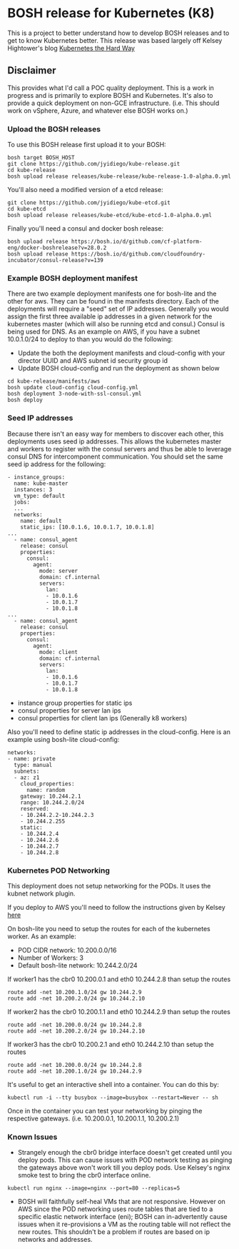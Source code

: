 # BOSH release for Kubernetes (K8)

This is a project to better understand how to develop BOSH releases and to get to know Kubernetes better.
This release was based largely off Kelsey Hightower's blog
[Kubernetes the Hard Way](https://github.com/kelseyhightower/kubernetes-the-hard-way)

## Disclaimer

This provides what I'd call a POC quality deployment. This is a work in progress and is primarily to
explore BOSH and Kubernetes. It's also to provide a quick deployment on non-GCE infrastructure.
(i.e. This should work on vSphere, Azure, and whatever else BOSH works on.)

### Upload the BOSH releases

To use this BOSH release first upload it to your BOSH:

```
bosh target BOSH_HOST
git clone https://github.com/jyidiego/kube-release.git
cd kube-release
bosh upload release releases/kube-release/kube-release-1.0-alpha.0.yml
```

You'll also need a modified version of a etcd release:

```
git clone https://github.com/jyidiego/kube-etcd.git
cd kube-etcd
bosh upload release releases/kube-etcd/kube-etcd-1.0-alpha.0.yml
```

Finally you'll need a consul and docker bosh release:
```
bosh upload release https://bosh.io/d/github.com/cf-platform-eng/docker-boshrelease?v=28.0.2
bosh upload release https://bosh.io/d/github.com/cloudfoundry-incubator/consul-release?v=139
```

### Example BOSH deployment manifest

There are two example deployment manifests one for bosh-lite and the other for aws. They
can be found in the manifests directory. Each of the deployments will require a "seed" set
of IP addresses. Generally you would assign the first three available ip addresses in a given
network for the kubernetes master (which will also be running etcd and consul.) Consul is
being used for DNS. As an example on AWS, if you have a subnet 10.0.1.0/24 to deploy to than you would
do the following:

* Update the both the deployment manifests and cloud-config with your director UUID and AWS subnet id
  security group id
* Update BOSH cloud-config and run the deployment as shown below

```
cd kube-release/manifests/aws
bosh update cloud-config cloud-config.yml
bosh deployment 3-node-with-ssl-consul.yml
bosh deploy
```

### Seed IP addresses

Because there isn't an easy way for members to discover each other, this deployments uses seed ip addresses.
This allows the kubernetes master and workers to register with the consul servers and thus be able to
leverage consul DNS for intercomponent communication. You should set the same seed ip address for the following:

```
- instance_groups:
  name: kube-master
  instances: 3
  vm_type: default
  jobs:
  ...
  networks:
    name: default
    static_ips: [10.0.1.6, 10.0.1.7, 10.0.1.8] 
...
  - name: consul_agent
    release: consul
    properties:
      consul:
        agent:
          mode: server
          domain: cf.internal
          servers:
            lan:
            - 10.0.1.6
            - 10.0.1.7
            - 10.0.1.8
...
  - name: consul_agent
    release: consul
    properties:
      consul:
        agent:
          mode: client
          domain: cf.internal
          servers:
            lan:
            - 10.0.1.6
            - 10.0.1.7
            - 10.0.1.8
```
- instance group properties for static ips
- consul properties for server lan ips
- consul properties for client lan ips (Generally k8 workers) 

Also you'll need to define static ip addresses in the cloud-config. Here is an example using bosh-lite cloud-config:

```
networks:
- name: private
  type: manual
  subnets:
  - az: z1
    cloud_properties:
      name: random
    gateway: 10.244.2.1
    range: 10.244.2.0/24
    reserved:
    - 10.244.2.2-10.244.2.3
    - 10.244.2.255
    static:
    - 10.244.2.4
    - 10.244.2.6
    - 10.244.2.7
    - 10.244.2.8
```

### Kubernetes POD Networking

This deployment does not setup networking for the PODs. It uses the kubnet network plugin.

If you deploy to AWS you'll need to follow the instructions given by
Kelsey [here](https://github.com/kelseyhightower/kubernetes-the-hard-way/blob/master/docs/07-network.md)

On bosh-lite you need to setup the routes for each of the kubernetes worker. As an example:
* POD CIDR network: 10.200.0.0/16
* Number of Workers: 3
* Default bosh-lite network: 10.244.2.0/24

If worker1 has the cbr0 10.200.0.1 and eth0 10.244.2.8 than setup the routes
```
route add -net 10.200.1.0/24 gw 10.244.2.9
route add -net 10.200.2.0/24 gw 10.244.2.10
```

If worker2 has the cbr0 10.200.1.1 and eth0 10.244.2.9 than setup the routes
```
route add -net 10.200.0.0/24 gw 10.244.2.8
route add -net 10.200.2.0/24 gw 10.244.2.10
```

If worker3 has the cbr0 10.200.2.1 and eth0 10.244.2.10 than setup the routes
```
route add -net 10.200.0.0/24 gw 10.244.2.8
route add -net 10.200.1.0/24 gw 10.244.2.9
```

It's useful to get an interactive shell into a container. You can do this by:
```
kubectl run -i --tty busybox --image=busybox --restart=Never -- sh
```
Once in the container you can test your networking by pinging
the respective gateways. (i.e. 10.200.0.1, 10.200.1.1, 10.200.2.1)

### Known Issues

* Strangely enough the cbr0 bridge interface doesn't get created until you deploy
  pods. This can cause issues with POD network testing as pinging the gateways above
  won't work till you deploy pods. Use Kelsey's nginx smoke test to bring the cbr0
  interface online.
```
kubectl run nginx --image=nginx --port=80 --replicas=5
```
* BOSH will faithfully self-heal VMs that are not responsive. However on AWS since the POD networking
  uses route tables that are tied to a specific elastic network interface (eni);
  BOSH can in-advertently cause issues when it re-provisions a VM as the routing table will not reflect
  the new routes. This shouldn't be a problem if routes are based on ip networks and addresses.
